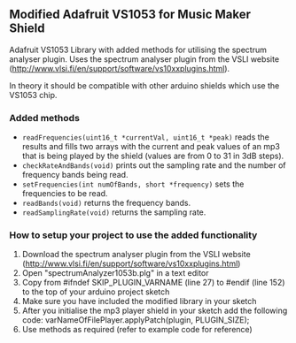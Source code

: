 ## Modified Adafruit VS1053 for Music Maker Shield

Adafruit VS1053 Library with added methods for utilising the spectrum analyser plugin.
Uses the spectrum analyser plugin from the VSLI website (http://www.vlsi.fi/en/support/software/vs10xxplugins.html).

In theory it should be compatible with other arduino shields which use the VS1053 chip.

### Added methods

* ```readFrequencies(uint16_t *currentVal, uint16_t *peak)``` reads the results and fills two arrays with the current and peak values of an mp3 that is being played by the shield (values are from 0 to 31 in 3dB steps).
* ```checkRateAndBands(void)``` prints out the sampling rate and the number of frequency bands being read.
* ```setFrequencies(int numOfBands, short *frequency)``` sets the frequencies to be read. 
* ```readBands(void)``` returns the frequency bands.
* ```readSamplingRate(void)``` returns the sampling rate.

### How to setup your project to use the added functionality

1. Download the spectrum analyser plugin from the VSLI website (http://www.vlsi.fi/en/support/software/vs10xxplugins.html)
2. Open "spectrumAnalyzer1053b.plg" in a text editor
3. Copy from #ifndef SKIP_PLUGIN_VARNAME (line 27) to #endif (line 152) to the top of your arduino project sketch
4. Make sure you have included the modified library in your sketch
5. After you initialise the mp3 player shield in your sketch add the following code: varNameOfFilePlayer.applyPatch(plugin, PLUGIN_SIZE);
6. Use methods as required (refer to example code for reference)
